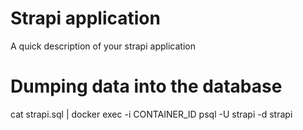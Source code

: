 # Strapi application

A quick description of your strapi application

# Dumping data into the database

cat strapi.sql | docker exec -i CONTAINER_ID psql -U strapi -d strapi
